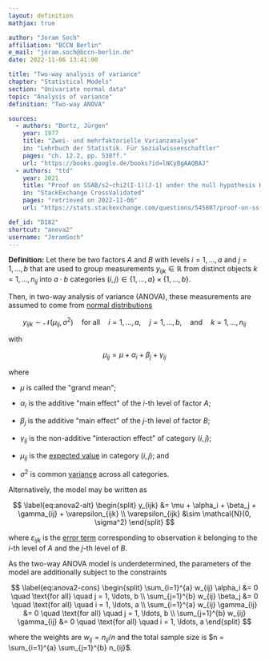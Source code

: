 ```yaml
---
layout: definition
mathjax: true

author: "Joram Soch"
affiliation: "BCCN Berlin"
e_mail: "joram.soch@bccn-berlin.de"
date: 2022-11-06 13:41:00

title: "Two-way analysis of variance"
chapter: "Statistical Models"
section: "Univariate normal data"
topic: "Analysis of variance"
definition: "Two-way ANOVA"

sources:
  - authors: "Bortz, Jürgen"
    year: 1977
    title: "Zwei- und mehrfaktorielle Varianzanalyse"
    in: "Lehrbuch der Statistik. Für Sozialwissenschaftler"
    pages: "ch. 12.2, pp. 538ff."
    url: "https://books.google.de/books?id=lNCyBgAAQBAJ"
  - authors: "ttd"
    year: 2021
    title: "Proof on SSAB/s2~chi2(I-1)(J-1) under the null hypothesis HAB: dij=0 for i=1,...,I and j=1,...,J"
    in: "StackExchange CrossValidated"
    pages: "retrieved on 2022-11-06"
    url: "https://stats.stackexchange.com/questions/545807/proof-on-ss-ab-sigma2-sim-chi2-i-1j-1-under-the-null-hypothesis"

def_id: "D182"
shortcut: "anova2"
username: "JoramSoch"
---
```



**Definition:** Let there be two factors $A$ and $B$ with levels $i = 1, \ldots, a$ and $j = 1, \ldots, b$ that are used to group measurements $y_{ijk} \in \mathbb{R}$ from distinct objects $k = 1, \ldots, n_{ij}$ into $a \cdot b$ categories $(i,j) \in \left\lbrace 1, \ldots, a \right\rbrace \times \left\lbrace 1, \ldots, b \right\rbrace$.

Then, in two-way analysis of variance (ANOVA), these measurements are assumed to come from [normal distributions](/D/norm)

$$ \label{eq:anova2-p1}
y_{ijk} \sim \mathcal{N}(\mu_{ij}, \sigma^2) \quad \text{for all} \quad i = 1, \ldots, a, \quad j = 1, \ldots, b, \quad \text{and} \quad k = 1, \dots, n_{ij}
$$

with

$$ \label{eq:anova2-p2}
\mu_{ij} = \mu + \alpha_i + \beta_j + \gamma_{ij}
$$

where

* $\mu$ is called the "grand mean";

* $\alpha_i$ is the additive "main effect" of the $i$-th level of factor $A$;

* $\beta_j$ is the additive "main effect" of the $j$-th level of factor $B$;

* $\gamma_{ij}$ is the non-additive "interaction effect" of category $(i,j)$;

* $\mu_{ij}$ is the [expected value](/D/mean) in category $(i,j)$; and

* $\sigma^2$ is common [variance](/D/var) across all categories.

Alternatively, the model may be written as

$$ \label{eq:anova2-alt}
\begin{split}
y_{ijk} &= \mu + \alpha_i + \beta_j + \gamma_{ij} + \varepsilon_{ijk} \\
\varepsilon_{ijk} &\sim \mathcal{N}(0, \sigma^2)
\end{split}
$$

where $\varepsilon_{ijk}$ is the [error term](/D/slr) corresponding to observation $k$ belonging to the $i$-th level of $A$ and the $j$-th level of $B$.

As the two-way ANOVA model is underdetermined, the parameters of the model are additionally subject to the constraints

$$ \label{eq:anova2-cons}
\begin{split}
\sum_{i=1}^{a} w_{ij} \alpha_i &= 0 \quad \text{for all} \quad j = 1, \ldots, b \\
\sum_{j=1}^{b} w_{ij} \beta_j &= 0 \quad \text{for all} \quad i = 1, \ldots, a \\
\sum_{i=1}^{a} w_{ij} \gamma_{ij} &= 0 \quad \text{for all} \quad j = 1, \ldots, b \\
\sum_{j=1}^{b} w_{ij} \gamma_{ij} &= 0 \quad \text{for all} \quad i = 1, \ldots, a
\end{split}
$$

where the weights are $w_{ij} = n_{ij}/n$ and the total sample size is $n = \sum_{i=1}^{a} \sum_{j=1}^{b} n_{ij}$.